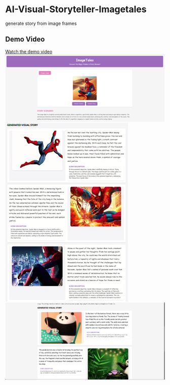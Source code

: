 # AI-Visual-Storyteller-Imagetales
generate story from image frames
## Demo Video
[Watch the demo video]([https://example.com/path/to/your/video.mp4](https://www.linkedin.com/posts/thaslim-vs_ai-machinelearning-python-activity-7262339032800460800-i8vR?utm_source=share&utm_medium=member_desktop))
![assets/screenshot.png](https://github.com/Thaslim42/AI-Visual-Storyteller-Imagetales/blob/7baf1c75586291f9591457d0be601ad18250a137/Screenshot%202024-11-12%20150903.png)
![screenshot2.png](https://github.com/Thaslim42/AI-Visual-Storyteller-Imagetales/blob/main/Screenshot%202024-11-14%20220040.png)
![screenshot3.png](https://github.com/Thaslim42/AI-Visual-Storyteller-Imagetales/blob/main/Screenshot%202024-11-12%20162222.png)
